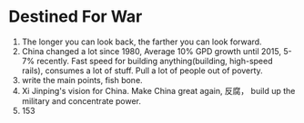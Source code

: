 # Destined For War

1. The longer you can look back, the farther you can look forward.
2. China changed a lot since 1980, Average 10% GPD growth until 2015, 5-7% recently. Fast speed for building anything(building, high-speed rails), consumes a lot of stuff. Pull a lot of people out of poverty. 
3. write the main points, fish bone. 
4. Xi Jinping's vision for China. Make China great again, 反腐， build up the military and concentrate power. 
5. 153
